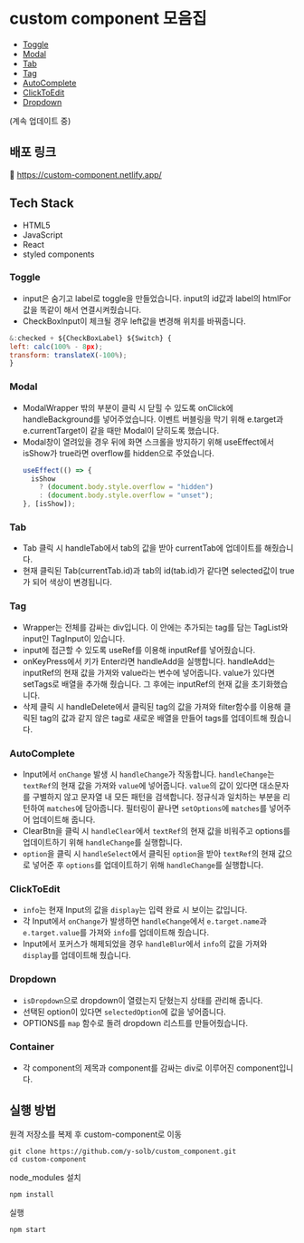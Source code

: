 # custom component 모음집

- [Toggle](#toggle)
- [Modal](#modal)
- [Tab](#tab)
- [Tag](#tag)
- [AutoComplete](#autocomplete)
- [ClickToEdit](#clicktoedit)
- [Dropdown](#dropdown)

(계속 업데이트 중)

## 배포 링크

🔗 https://custom-component.netlify.app/

## Tech Stack

- HTML5
- JavaScript
- React
- styled components

### Toggle

- input은 숨기고 label로 toggle을 만들었습니다. input의 id값과 label의 htmlFor값을 똑같이 해서 연결시켜줬습니다.
- CheckBoxInput이 체크될 경우 left값을 변경해 위치를 바꿔줍니다.

```jsx
&:checked + ${CheckBoxLabel} ${Switch} {
left: calc(100% - 8px);
transform: translateX(-100%);
}
```

### Modal

- ModalWrapper 밖의 부분이 클릭 시 닫힐 수 있도록 onClick에 handleBackground를 넣어주었습니다. 이벤트 버블링을 막기 위해 e.target과 e.currentTarget이 같을 때만 Modal이 닫히도록 했습니다.
- Modal창이 열려있을 경우 뒤에 화면 스크롤을 방지하기 위해 useEffect에서 isShow가 true라면 overflow를 hidden으로 주었습니다.
  ```jsx
  useEffect(() => {
    isShow
      ? (document.body.style.overflow = "hidden")
      : (document.body.style.overflow = "unset");
  }, [isShow]);
  ```

### Tab

- Tab 클릭 시 handleTab에서 tab의 값을 받아 currentTab에 업데이트를 해줬습니다.
- 현재 클릭된 Tab(currentTab.id)과 tab의 id(tab.id)가 같다면 selected값이 true가 되어 색상이 변경됩니다.

### Tag

- Wrapper는 전체를 감싸는 div입니다. 이 안에는 추가되는 tag를 담는 TagList와 input인 TagInput이 있습니다.
- input에 접근할 수 있도록 useRef를 이용해 inputRef를 넣어줬습니다.
- onKeyPress에서 키가 Enter라면 handleAdd을 실행합니다. handleAdd는 inputRef의 현재 값을 가져와 value라는 변수에 넣어줍니다. value가 있다면 setTags로 배열을 추가해 줬습니다. 그 후에는 inputRef의 현재 값을 초기화했습니다.
- 삭제 클릭 시 handleDelete에서 클릭된 tag의 값을 가져와 filter함수를 이용해 클릭된 tag의 값과 같지 않은 tag로 새로운 배열을 만들어 tags를 업데이트해 줬습니다.

### AutoComplete

- Input에서 `onChange` 발생 시 `handleChange`가 작동합니다. `handleChange`는 `textRef`의 현재 값을 가져와 `value`에 넣어줍니다. `value`의 값이 있다면 대소문자를 구별하지 않고 문자열 내 모든 패턴을 검색합니다. 정규식과 일치하는 부분을 리턴하여 `matches`에 담아줍니다. 필터링이 끝나면 `setOptions`에 `matches`를 넣어주어 업데이트해 줍니다.
- ClearBtn을 클릭 시 `handleClear`에서 `textRef`의 현재 값을 비워주고 options를 업데이트하기 위해 `handleChange`를 실행합니다.
- `option`을 클릭 시 `handleSelect`에서 클릭된 `option`을 받아 `textRef`의 현재 값으로 넣어준 후 `options`를 업데이트하기 위해 `handleChange`를 실행합니다.

### ClickToEdit

- `info`는 현재 Input의 값을 `display`는 입력 완료 시 보이는 값입니다.
- 각 Input에서 `onChange`가 발생하면 `handleChange`에서 `e.target.name`과 `e.target.value`를 가져와 `info`를 업데이트해 줬습니다.
- Input에서 포커스가 해제되었을 경우 `handleBlur`에서 `info`의 값을 가져와 `display`를 업데이트해 줬습니다.

### Dropdown

- `isDropdown`으로 dropdown이 열렸는지 닫혔는지 상태를 관리해 줍니다.
- 선택된 option이 있다면 `selectedOption`에 값을 넣어줍니다.
- OPTIONS를 `map` 함수로 돌려 dropdown 리스트를 만들어줬습니다.

### Container

- 각 component의 제목과 component를 감싸는 div로 이루어진 component입니다.

## 실행 방법

원격 저장소를 복제 후 custom-component로 이동

```
git clone https://github.com/y-solb/custom_component.git
cd custom-component
```

node_modules 설치

```
npm install
```

실행

```
npm start
```
